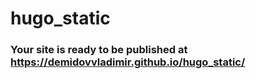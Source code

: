 # hugo_static

### Your site is ready to be published at https://demidovvladimir.github.io/hugo_static/